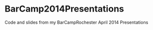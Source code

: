 BarCamp2014Presentations
========================

Code and slides from my BarCampRochester April 2014 Presentations
